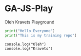 # GA-JS-Play

Oleh Kravets Playground

```Python
print("Hello Everyone")
print("This is my training repo")
```

```JS
console.log("Oleh")
console.log("Kravets")
```